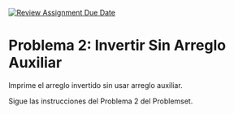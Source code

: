 [![Review Assignment Due Date](https://classroom.github.com/assets/deadline-readme-button-22041afd0340ce965d47ae6ef1cefeee28c7c493a6346c4f15d667ab976d596c.svg)](https://classroom.github.com/a/luc_uYvl)
# Problema 2: Invertir Sin Arreglo Auxiliar

Imprime el arreglo invertido sin usar arreglo auxiliar.

Sigue las instrucciones del Problema 2 del Problemset.

